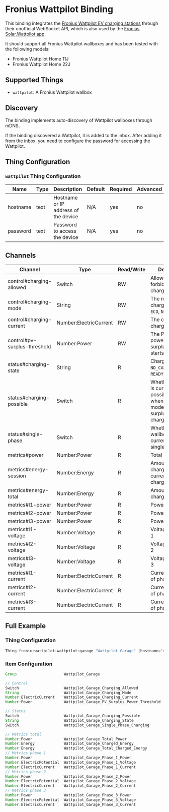 # Fronius Wattpilot Binding

This binding integrates the [Fronius Wattpilot EV charging stations](https://www.fronius.com/en-gb/uk/solar-energy/installers-partners/products-solutions/residential-energy-solutions/e-mobility-and-photovoltaic-residential/wattpilot-ev-charging-solution-for-homes)
through their unofficial WebSocket API, which is also used by the [Fronius Solar.Wattpilot app](https://www.fronius.com/en-gb/uk/solar-energy/installers-partners/products-solutions/residential-energy-solutions/e-mobility-and-photovoltaic-residential/wattpilot-ev-charging-solution-for-homes#anc_app).

It should support all Fronius Wattpilot wallboxes and has been tested with the following models:

- Fronius Wattpilot Home 11J
- Fronius Wattpilot Home 22J

## Supported Things

- `wattpilot`: A Fronius Wattpilot wallbox

## Discovery

The binding implements auto-discovery of Wattpilot wallboxes through mDNS.

If the binding discovered a Wattpilot, it is added to the inbox.
After adding it from the inbox, you need to configure the password for accessing the Wattpilot.

## Thing Configuration

### `wattpilot` Thing Configuration

| Name            | Type    | Description                           | Default | Required | Advanced |
|-----------------|---------|---------------------------------------|---------|----------|----------|
| hostname        | text    | Hostname or IP address of the device  | N/A     | yes      | no       |
| password        | text    | Password to access the device         | N/A     | yes      | no       |

## Channels

| Channel                      | Type                   | Read/Write | Description                                                                                             |
|------------------------------|------------------------|------------|---------------------------------------------------------------------------------------------------------|
| control#charging-allowed     | Switch                 | RW         | Allow (`ON`) or forbid (`OFF`) charging                                                                 |
| control#charging-mode        | String                 | RW         | The mode of charging: `DEFAULT`, `ECO`, `NEXT_TRIP`                                                     |
| control#charging-current     | Number:ElectricCurrent | RW         | The current to charge with                                                                              |
| control#pv-surplus-threshold | Number:Power           | RW         | The PV surplus power at which surplus charging starts                                                   |
| status#charging-state        | String                 | R          | Charging state: `NO_CAR`, `CHARGING`, `READY` or `COMPLETE`                                             |
| status#charging-possible     | Switch                 | R          | Whether charging is currently possible, e.g. when using ECO mode, too low PV surplus can block charging |
| status#single-phase          | Switch                 | R          | Whether the wallbox is currently charging single phase only                                             |
| metrics#power                | Number:Power           | R          | Total power                                                                                             |
| metrics#energy-session       | Number:Energy          | R          | Amount of energy charged in the current/last charging session                                           |
| metrics#energy-total         | Number:Energy          | R          | Amount of energy charged in total                                                                       |
| metrics#l1-power             | Number:Power           | R          | Power of phase 1                                                                                        |
| metrics#l2-power             | Number:Power           | R          | Power of phase 2                                                                                        |
| metrics#l3-power             | Number:Power           | R          | Power of phase 3                                                                                        |
| metrics#l1-voltage           | Number:Voltage         | R          | Voltage of phase 1                                                                                      |
| metrics#l2-voltage           | Number:Voltage         | R          | Voltage of phase 2                                                                                      |
| metrics#l3-voltage           | Number:Voltage         | R          | Voltage of phase 3                                                                                      |
| metrics#l1-current           | Number:ElectricCurrent | R          | Current/amperage of phase 1                                                                             |
| metrics#l2-current           | Number:ElectricCurrent | R          | Current/amperage of phase 2                                                                             |
| metrics#l3-current           | Number:ElectricCurrent | R          | Current/amperage of phase 3                                                                             |

## Full Example

### Thing Configuration

```java
Thing froniuswattpilot:wattpilot:garage "Wattpilot Garage" [hostname="xxx.xxx.xxx.xxx", password="secret"]
```

### Item Configuration

```java
Group                     Wattpilot_Garage                             "Wattpilot Garage"                                                          ["Equipment"]

// Control
Switch                    Wattpilot_Garage_Charging_Allowed            "Charging Allowed"                      <BatteryLevel>  (Wattpilot_Garage)  ["Control"]                 {channel="froniuswattpilot:wattpilot:garage:control#charging-allowed"}
String                    Wattpilot_Garage_Charging_Mode               "Charging Mode"                         <BatteryLevel>  (Wattpilot_Garage)  ["Control"]                 {channel="froniuswattpilot:wattpilot:garage:control#charging-mode"}
Number:ElectricCurrent    Wattpilot_Garage_Charging_Current            "Charging Current [%d A]"               <Energy>        (Wattpilot_Garage)  ["Current", "Setpoint"]     {channel="froniuswattpilot:wattpilot:garage:control#charging-current", unit="A"}
Number:Power              Wattpilot_Garage_PV_Surplus_Power_Threshold  "PV Surplus Power Threshold [%.1f kW]"  <SolarPlant>    (Wattpilot_Garage)  ["Power", "Setpoint"]       {channel="froniuswattpilot:wattpilot:garage:control#pv-surplus-threshold", unit="kW"}

// Status
Switch                    Wattpilot_Garage_Charging_Possible           "Charging Possible"                     <BatteryLevel>  (Wattpilot_Garage)  ["Status"]                  {channel="froniuswattpilot:wattpilot:garage:status#charging-possible"}
String                    Wattpilot_Garage_Charging_State              "Charging State"                        <BatteryLevel>  (Wattpilot_Garage)  ["Status"]                  {channel="froniuswattpilot:wattpilot:garage:status#charging-state"}
Switch                    Wattpilot_Garage_Single_Phase_Charging       "Single Phase Charging"                 <BatteryLevel>  (Wattpilot_Garage)  ["Status"]                  {channel="froniuswattpilot:wattpilot:garage:status#single-phase"}

// Metrics total
Number:Power              Wattpilot_Garage_Total_Power                 "Total Power [%.2f kW]"                 <Energy>        (Wattpilot_Garage)  ["Measurement", "Power"]    {channel="froniuswattpilot:wattpilot:garage:metrics#power", unit="kW"}
Number:Energy             Wattpilot_Garage_Charged_Energy              "Charged Energy [%.2f kWh]"             <Energy>        (Wattpilot_Garage)  ["Energy", "Measurement"]   {channel="froniuswattpilot:wattpilot:garage:metrics#energy-session", unit="kWh"}
Number:Energy             Wattpilot_Garage_Total_Charged_Energy        "Total Charged Energy [%.0f kWh]"       <Energy>        (Wattpilot_Garage)  ["Energy", "Measurement"]   {channel="froniuswattpilot:wattpilot:garage:metrics#energy-total", unit="kWh"}
// Metrics phase 1
Number:Power              Wattpilot_Garage_Phase_1_Power               "Phase 1 Power [%.2f kW]"               <Energy>        (Wattpilot_Garage)  ["Measurement", "Power"]    {channel="froniuswattpilot:wattpilot:garage:metrics#l1-power", unit="kW"}
Number:ElectricPotential  Wattpilot_Garage_Phase_1_Voltage             "Phase 1 Voltage [%d V]"                <Energy>        (Wattpilot_Garage)  ["Measurement", "Voltage"]  {channel="froniuswattpilot:wattpilot:garage:metrics#l1-voltage", unit="V"}
Number:ElectricCurrent    Wattpilot_Garage_Phase_1_Current             "Phase 1 Current [%.1f A]"              <Energy>        (Wattpilot_Garage)  ["Current", "Measurement"]  {channel="froniuswattpilot:wattpilot:garage:metrics#l1-current", unit="A"}
// Metrics phase 2
Number:Power              Wattpilot_Garage_Phase_2_Power               "Phase 2 Power [%.2f kW]"               <Energy>        (Wattpilot_Garage)  ["Measurement", "Power"]    {channel="froniuswattpilot:wattpilot:garage:metrics#l2-power", unit="kW"}
Number:ElectricPotential  Wattpilot_Garage_Phase_2_Voltage             "Phase 2 Voltage [%d V]"                <Energy>        (Wattpilot_Garage)  ["Measurement", "Voltage"]  {channel="froniuswattpilot:wattpilot:garage:metrics#l2-voltage", unit="V"}
Number:ElectricCurrent    Wattpilot_Garage_Phase_2_Current             "Phase 2 Current [%.1f A]"              <Energy>        (Wattpilot_Garage)  ["Current", "Measurement"]  {channel="froniuswattpilot:wattpilot:garage:metrics#l2-current", unit="A"}
// Metrics phase 3
Number:Power              Wattpilot_Garage_Phase_3_Power               "Phase 3 Power [%.2f kW]"               <Energy>        (Wattpilot_Garage)  ["Measurement", "Power"]    {channel="froniuswattpilot:wattpilot:garage:metrics#l3-power", unit="kW"}
Number:ElectricPotential  Wattpilot_Garage_Phase_3_Voltage             "Phase 3 Voltage [%d V]"                <Energy>        (Wattpilot_Garage)  ["Measurement", "Voltage"]  {channel="froniuswattpilot:wattpilot:garage:metrics#l3-voltage", unit="V"}
Number:ElectricCurrent    Wattpilot_Garage_Phase_3_Current             "Phase 3 Current [%.1f A]"              <Energy>        (Wattpilot_Garage)  ["Current", "Measurement"]  {channel="froniuswattpilot:wattpilot:garage:metrics#l3-current", unit="A"}
```
